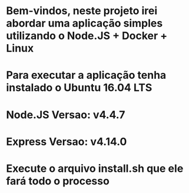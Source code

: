 # Bem-vindos, neste projeto irei abordar uma aplicação simples utilizando o Node.JS + Docker + Linux
# Para executar a aplicação tenha instalado o Ubuntu 16.04 LTS
# Node.JS Versao: v4.4.7
# Express Versao: v4.14.0
# Execute o arquivo install.sh que ele fará todo o processo
